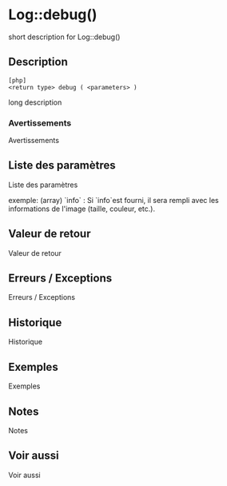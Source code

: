 # Log::debug() 

<div class="short-description">
<span class="fixme template">short description for Log::debug()</span>
</div>
<!--
<div class="applicability">
Obsolète depuis #.#.#
</div>
-->

## Description 

    [php]
    <return type> debug ( <parameters> )

<span class="fixme template">long description</span>

### Avertissements 

<span class="fixme template">Avertissements</span>

## Liste des paramètres 

<span class="fixme template">Liste des paramètres</span>

<div class="fixme template">
exemple:  
(array) `info`
:   Si `info`est fourni, il sera rempli avec les informations de l'image (taille, couleur, etc.).
</div>

## Valeur de retour 

<span class="fixme template">Valeur de retour</span>

## Erreurs / Exceptions 

<span class="fixme template">Erreurs / Exceptions</span>

## Historique 

<span class="fixme template">Historique</span>

## Exemples 

<span class="fixme template">Exemples</span>

## Notes 

<span class="fixme template">Notes</span>

## Voir aussi 

<span class="fixme template">Voir aussi</span>
